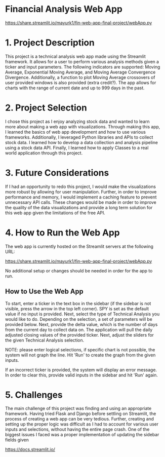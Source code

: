 # Financial Analysis Web App
https://share.streamlit.io/mayurk1/fin-web-app-final-project/webApp.py 

# 1. Project Description
This project is a technical analysis web app made using the Streamlit framework. It allows for a user to perform various analysis methods given a ticker and input parameters. The following indicators are supported: Moving Average, Exponential Moving Average, and Moving Average Convergence Divergence. Additionally, a function to plot Moving Average crossovers of user provided windows is also provided (extra credit?). The app allows for charts with the range of current date and up to 999 days in the past.

# 2. Project Selection
I chose this project as I enjoy analyzing stock data and wanted to learn more about making a web app with visualizations. Through making this app, I learned the basics of web app development and how to use various frameworks. Additionally, I leveraged Python libraries and APIs to collect stock data. I learned how to develop a data collection and analysis pipeline using a stock data API. Finally, I learned how to apply Classes to a real world application through this project.

# 3. Future Considerations
If I had an opportunity to redo this project, I would make the visualizations more robust by allowing for user manipulation. Further, in order to improve performance and memory, I would implement a caching feature to prevent unnecessary API calls. These changes would be made in order to improve the quality of the data visualizations and provide a long term solution for this web app given the limitations of the free API.

# 4. How to Run the Web App
The web app is currently hosted on the Streamlit servers at the following URL:

https://share.streamlit.io/mayurk1/fin-web-app-final-project/webApp.py

No additional setup or changes should be needed in order for the app to run.
## How to Use the Web App
To start, enter a ticker in the text box in the sidebar (if the sidebar is not visible, press the arrow in the top left corner). SPY is set as the default value if no input is provided. Next, select the type of Technical Analysis you would like to do. Depending on the selection, a set of parameters will be provided below. Next, provide the delta value, which is the number of days from the current day to collect data on. The application will pull the daily adjusted closing values of the provided ticker. Next, adjust the sliders for the given Technical Analysis selection. 

NOTE: please enter logical selections, if specific chart is not possible, the system will not graph the line. Hit 'Run' to create the graph from the given inputs. 

If an incorrect ticker is provided, the system will display an error message. In order to clear this, provide valid inputs in the sidebar and hit 'Run' again.

# 5. Challenges 
The main challenge of this project was finding and using an appropriate framework. Having tried Flask and Django before settling on Streamlit, the process of creating a web app can be very tedious. Further, creating and setting up the proper logic was difficult as I had to account for various user inputs and selections, without having the entire page crash. One of the biggest issues I faced was a proper implementation of updating the sidebar fields given 




https://docs.streamlit.io/ 